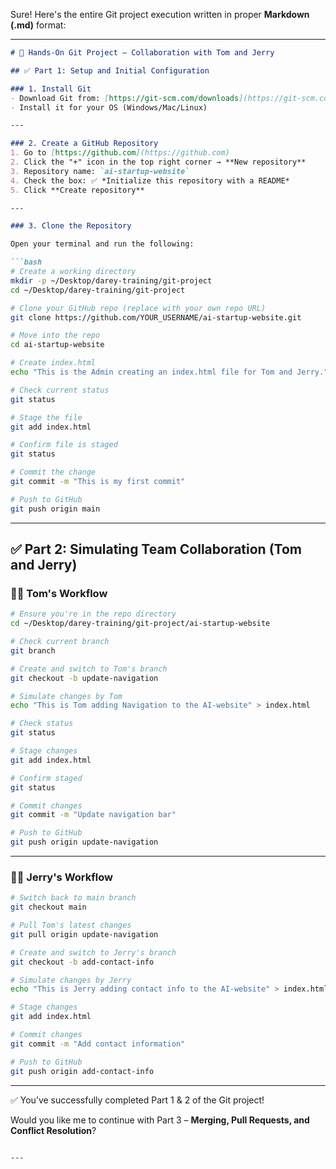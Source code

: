 Sure! Here's the entire Git project execution written in proper **Markdown (.md)** format:

---

```markdown
# 🚀 Hands-On Git Project – Collaboration with Tom and Jerry

## ✅ Part 1: Setup and Initial Configuration

### 1. Install Git
- Download Git from: [https://git-scm.com/downloads](https://git-scm.com/downloads)
- Install it for your OS (Windows/Mac/Linux)

---

### 2. Create a GitHub Repository
1. Go to [https://github.com](https://github.com)
2. Click the "+" icon in the top right corner → **New repository**
3. Repository name: `ai-startup-website`
4. Check the box: ✅ *Initialize this repository with a README*
5. Click **Create repository**

---

### 3. Clone the Repository

Open your terminal and run the following:

```bash
# Create a working directory
mkdir -p ~/Desktop/darey-training/git-project
cd ~/Desktop/darey-training/git-project

# Clone your GitHub repo (replace with your own repo URL)
git clone https://github.com/YOUR_USERNAME/ai-startup-website.git

# Move into the repo
cd ai-startup-website

# Create index.html
echo "This is the Admin creating an index.html file for Tom and Jerry." > index.html

# Check current status
git status

# Stage the file
git add index.html

# Confirm file is staged
git status

# Commit the change
git commit -m "This is my first commit"

# Push to GitHub
git push origin main
```

---

## ✅ Part 2: Simulating Team Collaboration (Tom and Jerry)

### 👨‍💻 Tom's Workflow

```bash
# Ensure you're in the repo directory
cd ~/Desktop/darey-training/git-project/ai-startup-website

# Check current branch
git branch

# Create and switch to Tom's branch
git checkout -b update-navigation

# Simulate changes by Tom
echo "This is Tom adding Navigation to the AI-website" > index.html

# Check status
git status

# Stage changes
git add index.html

# Confirm staged
git status

# Commit changes
git commit -m "Update navigation bar"

# Push to GitHub
git push origin update-navigation
```

---

### 👨‍💻 Jerry's Workflow

```bash
# Switch back to main branch
git checkout main

# Pull Tom's latest changes
git pull origin update-navigation

# Create and switch to Jerry's branch
git checkout -b add-contact-info

# Simulate changes by Jerry
echo "This is Jerry adding contact info to the AI-website" > index.html

# Stage changes
git add index.html

# Commit changes
git commit -m "Add contact information"

# Push to GitHub
git push origin add-contact-info
```

---

✅ You’ve successfully completed Part 1 & 2 of the Git project!

Would you like me to continue with Part 3 – **Merging, Pull Requests, and Conflict Resolution**?

```

---

